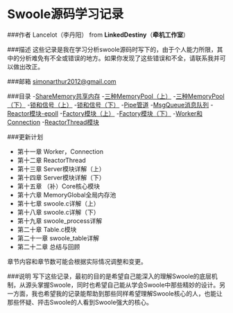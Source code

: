 Swoole源码学习记录
===================

###作者
Lancelot（李丹阳） from **LinkedDestiny**（**牵机工作室**）

###描述
这些记录是我在学习分析swoole源码时写下的，由于个人能力所限，其中的分析难免有不全或错误的地方。如果你发现了这些错误和不全，请联系我并可以做出改正。

###邮箱
simonarthur2012@gmail.com

###目录
-[ShareMemory共享内存](https://github.com/LinkedDestiny/swoole-src-analysis/blob/master/Swoole%E6%BA%90%E7%A0%81%E5%AD%A6%E4%B9%A0%E8%AE%B0%E5%BD%95%EF%BC%88%E4%B8%80%EF%BC%89%E2%80%94%E2%80%94ShareMemory%E5%92%8CMemoryPool.md)
-[三种MemoryPool（上）](https://github.com/LinkedDestiny/swoole-src-analysis/blob/master/Swoole%E6%BA%90%E7%A0%81%E5%AD%A6%E4%B9%A0%E8%AE%B0%E5%BD%95%EF%BC%88%E4%BA%8C%EF%BC%89%E2%80%94%E2%80%94%E4%B8%89%E7%A7%8DMemoryPool%EF%BC%88%E4%B8%8A%EF%BC%89.md)
-[三种MemoryPool（下）](https://github.com/LinkedDestiny/swoole-src-analysis/blob/master/Swoole%E6%BA%90%E7%A0%81%E5%AD%A6%E4%B9%A0%E8%AE%B0%E5%BD%95%EF%BC%88%E4%B8%89%EF%BC%89%E2%80%94%E2%80%94%E4%B8%89%E7%A7%8DMemoryPool%EF%BC%88%E4%B8%8B%EF%BC%89.md)
-[锁和信号（上）](https://github.com/LinkedDestiny/swoole-src-analysis/blob/master/Swoole%E6%BA%90%E7%A0%81%E5%AD%A6%E4%B9%A0%E8%AE%B0%E5%BD%95%EF%BC%88%E5%9B%9B%EF%BC%89%E2%80%94%E2%80%94%E9%94%81%E5%92%8C%E4%BF%A1%E5%8F%B7%EF%BC%88%E4%B8%8A%EF%BC%89.md)
-[锁和信号（下）](https://github.com/LinkedDestiny/swoole-src-analysis/blob/master/Swoole%E6%BA%90%E7%A0%81%E5%AD%A6%E4%B9%A0%E8%AE%B0%E5%BD%95%EF%BC%88%E4%BA%94%EF%BC%89%E2%80%94%E2%80%94%E9%94%81%E5%92%8C%E4%BF%A1%E5%8F%B7%EF%BC%88%E4%B8%8B%EF%BC%89.md)
-[Pipe管道](https://github.com/LinkedDestiny/swoole-src-analysis/blob/master/Swoole%E6%BA%90%E7%A0%81%E5%AD%A6%E4%B9%A0%E8%AE%B0%E5%BD%95%EF%BC%88%E5%85%AD%EF%BC%89%E2%80%94%E2%80%94Pipe%E7%AE%A1%E9%81%93.md)
-[MsgQueue消息队列](https://github.com/LinkedDestiny/swoole-src-analysis/blob/master/Swoole%E6%BA%90%E7%A0%81%E5%AD%A6%E4%B9%A0%E8%AE%B0%E5%BD%95%EF%BC%88%E4%B8%83%EF%BC%89%E2%80%94%E2%80%94MsgQueue.md)
-[Reactor模块-epoll](https://github.com/LinkedDestiny/swoole-src-analysis/blob/master/Swoole%E6%BA%90%E7%A0%81%E5%AD%A6%E4%B9%A0%E8%AE%B0%E5%BD%95%EF%BC%88%E5%85%AB%EF%BC%89%E2%80%94%E2%80%94Reactor%E6%A8%A1%E5%9D%97-epoll.md)
-[Factory模块（上）](https://github.com/LinkedDestiny/swoole-src-analysis/blob/master/Swoole%E6%BA%90%E7%A0%81%E5%AD%A6%E4%B9%A0%E8%AE%B0%E5%BD%95%EF%BC%88%E4%B9%9D%EF%BC%89%E2%80%94%E2%80%94Factory%E6%A8%A1%E5%9D%97%EF%BC%88%E4%B8%8A%EF%BC%89.md)
-[Factory模块（下）](https://github.com/LinkedDestiny/swoole-src-analysis/blob/master/Swoole%E6%BA%90%E7%A0%81%E5%AD%A6%E4%B9%A0%E8%AE%B0%E5%BD%95%EF%BC%88%E5%8D%81%EF%BC%89%E2%80%94%E2%80%94Factory%E6%A8%A1%E5%9D%97%EF%BC%88%E4%B8%8B%EF%BC%89.md)
-[Worker和Connection](https://github.com/LinkedDestiny/swoole-src-analysis/blob/master/Swoole%E6%BA%90%E7%A0%81%E5%AD%A6%E4%B9%A0%E8%AE%B0%E5%BD%95%EF%BC%88%E5%8D%81%E4%B8%80%EF%BC%89%E2%80%94%E2%80%94Worker%2CConnection.md)
-[ReactorThread模块]()

###更新计划
 - 第十一章 Worker，Connection 
 - 第十二章 ReactorThread
 - 第十三章 Server模块详解（上）
 - 第十四章 Server模块详解（下）
 - 第十五章 （补）Core核心模块
 - 第十六章 MemoryGlobal全局内存池
 - 第十七章 swoole.c详解（上）
 - 第十八章 swoole.c详解（下）
 - 第十九章 swoole_process详解
 - 第二十章 Table.c模块
 - 第二十一章 swoole_table详解
 - 第二十二章 总结与回顾

章节内容和章节数可能会根据实际情况调整和变更。

###说明
写下这些记录，最初的目的是希望自己能深入的理解Swoole的底层机制，从源头掌握Swoole，同时也希望自己能从学会Swoole中那些精妙的设计。另一方面，我也希望我的记录能帮助到那些同样希望理解Swoole核心的人，也能让那些怀疑、抨击Swoole的人看到Swoole强大的核心。